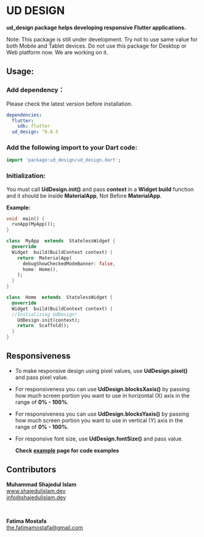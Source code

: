 # UD DESIGN

**ud_design package helps developing responsive Flutter applications.**

Note: This package is still under development. Try not to use same value for both Mobile and Tablet devices. Do not use this package for Desktop or Web platform now. We are working on it.


## Usage:

### Add dependency：

Please check the latest version before installation.

```yaml
dependencies:
  flutter:
    sdk: flutter
  ud_design: ^0.0.5
```

### Add the following import to your Dart code:

```dart
import 'package:ud_design/ud_design.dart';
```


### Initialization:

You must call **UdDesign.init()** and pass **context** in a **Widget build** function and it should be inside **MaterialApp**, Not Before **MaterialApp**.

**Example:**

```dart
void  main() {
  runApp(MyApp());
}

class  MyApp  extends  StatelessWidget {
  @override
  Widget  build(BuildContext context) {
    return  MaterialApp(
      debugShowCheckedModeBanner: false,
      home: Home(),
    );
  }
}

class  Home  extends  StatelessWidget {
  @override
  Widget  build(BuildContext context) {
  //Initializing UdDesign!
    UdDesign.init(context);
    return  Scaffold();
  }
}
```


## Responsiveness

* To make responsive design using pixel values, use **UdDesign.pixel()** and pass pixel value.

* For responsiveness you can use **UdDesign.blocksXaxis()** by passing how much screen portion you want to use in horizontal (X) axis in the range of **0% - 100%**.

* For responsiveness you can use **UdDesign.blocksYaxis()** by passing how much screen portion you want to use in vertical (Y) axis in the range of **0% - 100%**.

* For responsive font size, use  **UdDesign.fontSize()** and pass value.

	**Check [example](https://pub.dev/packages/ud_design/example) page for code examples**


## Contributors

**Muhammad Shajedul Islam** <br>
www.shajedulislam.dev <br>
info@shajedulislam.dev

<br>

**Fatima Mostafa** <br>
the.fatimamostafa@gmail.com


